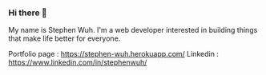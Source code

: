 ### Hi there 👋

My name is Stephen Wuh. I'm a web developer interested in building things that make life better for everyone.

Portfolio page : https://stephen-wuh.herokuapp.com/
Linkedin : https://www.linkedin.com/in/stephenwuh/

